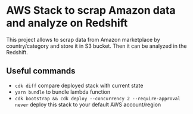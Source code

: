 # AWS Stack to scrap Amazon data and analyze on Redshift

This project allows to scrap data from Amazon marketplace by country/category and store it in S3 bucket. Then it can be analyzed in the Redshift.

## Useful commands
* `cdk diff`        compare deployed stack with current state
* `yarn bundle` to bundle lambda function
* `cdk bootstrap && cdk deploy --concurrency 2 --require-approval never` deploy this stack to your default AWS account/region